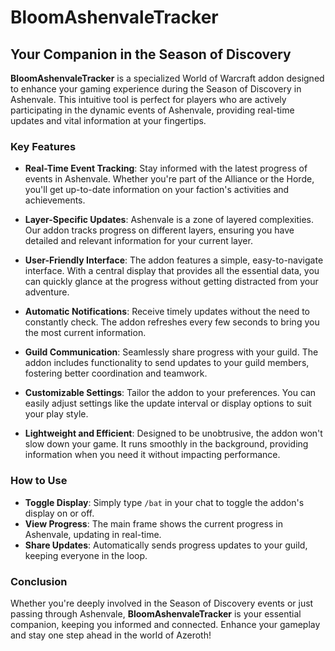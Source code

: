 # BloomAshenvaleTracker

## Your Companion in the Season of Discovery

**BloomAshenvaleTracker** is a specialized World of Warcraft addon designed to enhance your gaming experience during the Season of Discovery in Ashenvale. This intuitive tool is perfect for players who are actively participating in the dynamic events of Ashenvale, providing real-time updates and vital information at your fingertips.

### Key Features

- **Real-Time Event Tracking**: Stay informed with the latest progress of events in Ashenvale. Whether you're part of the Alliance or the Horde, you'll get up-to-date information on your faction's activities and achievements.

- **Layer-Specific Updates**: Ashenvale is a zone of layered complexities. Our addon tracks progress on different layers, ensuring you have detailed and relevant information for your current layer.

- **User-Friendly Interface**: The addon features a simple, easy-to-navigate interface. With a central display that provides all the essential data, you can quickly glance at the progress without getting distracted from your adventure.

- **Automatic Notifications**: Receive timely updates without the need to constantly check. The addon refreshes every few seconds to bring you the most current information.

- **Guild Communication**: Seamlessly share progress with your guild. The addon includes functionality to send updates to your guild members, fostering better coordination and teamwork.

- **Customizable Settings**: Tailor the addon to your preferences. You can easily adjust settings like the update interval or display options to suit your play style.

- **Lightweight and Efficient**: Designed to be unobtrusive, the addon won't slow down your game. It runs smoothly in the background, providing information when you need it without impacting performance.

### How to Use

- **Toggle Display**: Simply type `/bat` in your chat to toggle the addon's display on or off.
- **View Progress**: The main frame shows the current progress in Ashenvale, updating in real-time.
- **Share Updates**: Automatically sends progress updates to your guild, keeping everyone in the loop.

### Conclusion

Whether you're deeply involved in the Season of Discovery events or just passing through Ashenvale, **BloomAshenvaleTracker** is your essential companion, keeping you informed and connected. Enhance your gameplay and stay one step ahead in the world of Azeroth!
